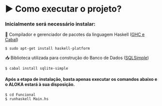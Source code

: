# :arrow_forward: Como executar o projeto?
  
### Inicialmente será necessário instalar: 

:arrows_counterclockwise: Compilador e gerenciador de pacotes da linguagem Haskell ([GHC e Cabal](https://www.haskell.org/platform/linux.html))

  ```
  $ sudo apt-get install haskell-platform 
  ```

:inbox_tray: Biblioteca utilizada para construção do Banco de Dados ([SQLSimple](https://hackage.haskell.org/package/sqlite-simple))

  ```
  $ cabal install sqlite-simple
  ```

#### Após a etapa de instalação, basta apenas executar os comandos abaixo e o ALOKA estará à sua disposição.

  ```
  $ cd Funcional
  $ runhaskell Main.hs
  ```